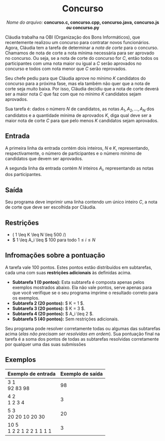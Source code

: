 <h1 align="center">Concurso</h1>
<p align="center">
  <i>Nome do arquivo:</i> <b>concurso.c, concurso.cpp, concurso.java, concurso.js <i>ou</i> concurso.py</b>
</p>

Cláudia trabalha na OBI (Organização dos Bons Informáticos), que recentemente realizou um concurso para contratar novos funcionários. Agora, Cláudia tem a tarefa de determinar a *nota de corte* para o concurso. Chamamos de nota de corte a nota mínima necessária para ser aprovado no concurso. Ou seja, se a nota de corte do concurso for $C$, então todos os participantes com uma nota maior ou igual a $C$ serão aprovados no concurso e todos com nota menor que $C$ serão reprovados.

Seu chefe pediu para que Cláudia aprove no mínimo $K$ candidatos do concurso para a próxima fase, mas ela também não quer que a nota de corte seja muito baixa. Por isso, Cláudia decidiu que a nota de corte deverá ser a maior nota $C$ que faz com que no mínimo $K$ candidatos sejam aprovados.

Sua tarefa é: dados o número $N$ de candidatos, as notas $A_1, A_2, ..., A_N$ dos candidatos e a quantidade mínima de aprovados $K$, diga qual deve ser a maior nota de corte $C$ para que pelo menos $K$ candidatos sejam aprovados.

## Entrada

A primeira linha da entrada contém dois inteiros, $N$ e $K$, representando, respectivamente, o número de participantes e o número mínimo de candidatos que devem ser aprovados. 

A segunda linha da entrada contém $N$ inteiros $A_i$, representando as notas dos participantes.

## Saída

Seu programa deve imprimir uma linha contendo um único inteiro $C$, a nota de corte que deve ser escolhida por Cláudia.

## Restrições

* \( 1 \leq K \leq N \leq 500 /)
* $ 1 \leq A_i \leq $ 100 para todo $1 \leq i \leq N$

## Infromações sobre a pontuação

A tarefa vale 100 pontos. Estes pontos estão distribuídos em subtarefas, cada uma com suas **restrições adicionais** às definidas acima.
* **Subtarefa 1 (0 pontos):** Esta subtarefa é composta apenas pelos exemplos mostrados abaixo. Ela não vale pontos, serve apenas para que você verifique se o seu programa imprime o resultado correto para os exemplos.
* **Subtarefa 2 (20 pontos):** $ K = 1 $.
* **Subtarefa 3 (20 pontos):** $ K = 3 $.
* **Subtarefa 4 (20 pontos):** $ A_i \leq 2 $.
* **Subtarefa 5 (40 pontos):** Sem restrições adicionais.

Seu programa pode resolver corretamente todas ou algumas das subtarefas acima (*elas não precisam ser resolvidas em ordem*). Sua pontuação final na tarefa é a soma dos pontos de todas as subtarefas resolvidas corretamente por qualquer uma das suas submissões

## Exemplos


|Exemplo de entrada          |Exemplo de saída|
|:---------------------------|:---------------|
|3 1<br>92 83 98             | 98             |
|4 2<br>1 2 3 4              | 3              |
|5 3<br>20 20 10 20 30       | 20             |
|10 5<br>1 2 2 1 2 2 1 1 1 1 | 3              |